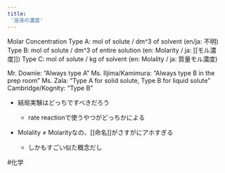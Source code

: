 ```yaml
---
title:
 '溶液の濃度'
---
```


Molar Concentration
Type A: mol of solute / dm^3 of solvent (en/ja: 不明)
Type B: mol of solute / dm^3 of entire solution (en: Molarity / ja: [[モル濃度]])
Type C: mol of solute / kg of solvent (en: Molality / ja: 質量モル濃度)

Mr. Downie: “Always type A”
Ms. IIjima/Kamimura: “Always type B in the prep room”
Ms. Zala: “Type A for solid solute, Type B for liquid solute”
Cambridge/Kognity: “Type B”

- 結局実験はどっちですべきだろう
    - rate reactionで使うやつがどっちかによる

- Molality ≠ Molarityなの、[[命名]]がさすがにアホすぎる
    - しかもすごい似た概念だし

#化学
